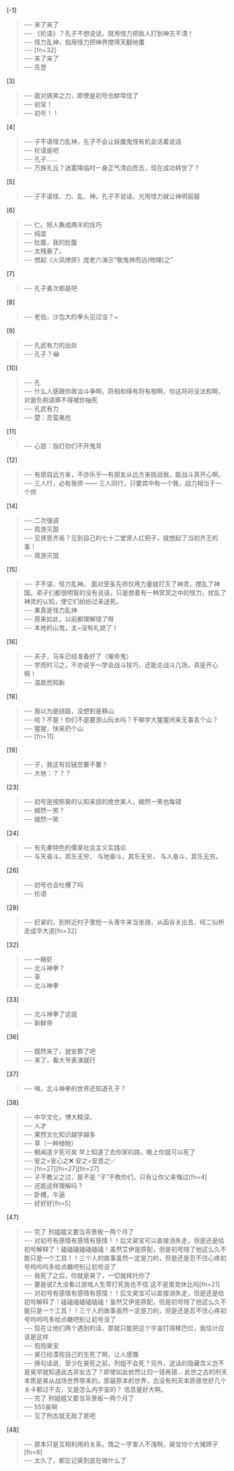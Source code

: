 
[-1] 
>--- 来了来了<br>
>--- 《抡语》？孔子不想说话，就用怪力把敌人打到神志不清！<br>
>--- 怪力乱神，指用怪力把神界搅得天翻地覆<br>
>--- [fn=32]<br>
>--- 来了来了<br>
>--- 先登<br>

[3] 
>--- 面对搞笑之力，即使是初号也蚌埠住了<br>
>--- 初宝！<br>
>--- 初号！！<br>

[4] 
>--- 子不语怪力乱神，孔子不会让妖魔鬼怪有机会活着说话<br>
>--- 抡语是吧<br>
>--- 孔子……<br>
>--- 万族孔丘？迷雾降临时一身正气清白而去，现在成功转世了？<br>

[5] 
>--- 子不语怪、力、乱、神。孔子不说话，光用怪力就让神明屈服<br>

[6] 
>--- 仁。把人撕成两半的技巧<br>
>--- 纯度<br>
>--- 肚腹，我的肚腹<br>
>--- 太残暴了。<br>
>--- 想起《火凤燎原》庞老六演示“敬鬼神而远(物理)之”<br>

[7] 
>--- 孔子勇次郎是吧<br>

[8] 
>--- 老伯，沙包大的拳头见过没？~<br>

[9] 
>--- 孔武有力的出处<br>
>--- 孔子？😂<br>

[10] 
>--- 孔<br>
>--- 什么人感跟你政治斗争啊，将相和得有将有相啊，你这将将没法和啊，对面负荆请罪不得被你抽死<br>
>--- 孔武有力<br>
>--- 楚：吾蛮夷也<br>

[11] 
>--- 心慈：指打你们不开鬼背<br>

[12] 
>--- 有朋自远方来，不亦乐乎～有朋友从远方来挑战我，能战斗真开心啊。<br>
>--- 三人行，必有我师 —— 三人同行，只要其中有一个我，战力相当于一个师<br>

[14] 
>--- 二次强调<br>
>--- 周游灭国<br>
>--- 见贤思齐焉？见到自己的七十二堂贤人扛把子，就想起了当初齐王的事！<br>
>--- 周游灭国<br>

[15] 
>--- 子不语，怪力乱神。
面对至圣先师仅用力量就打灭了神灵，搅乱了神国。弟子们都很明智的没有说话，只是想着有一种冥冥之中的怪力，扰乱了神灵的认知，使它们纷纷过来送死。<br>
>--- 果真是怪力乱神<br>
>--- 原来如此，以前都理解错了呀<br>
>--- 本地的山鬼，太~没有礼貌了！<br>

[16] 
>--- 夫子，马车已经准备好了（催命鬼）<br>
>--- 学而时习之，不亦说乎～学会战斗技巧，还能总战斗几场，真是开心啊！<br>
>--- 温故而知新<br>

[18] 
>--- 我以为是绕路，没想到是移山<br>
>--- 哈？不是！你们不是要游山玩水吗？干嘛学大猩猩闲来无事丢个山？<br>
>--- 猩猩，快来扔个山<br>
>--- [fn=11]<br>

[19] 
>--- 子，我这有拉链您要不要？<br>
>--- 大地：？？？<br>

[23] 
>--- 初号是按照昊的认知来捏的绝世美人，嫣然一笑也每错<br>
>--- 嫣然一笑？<br>
>--- 嫣然一笑<br>

[24] 
>--- 有先秦特色的儒家社会主义实践论<br>
>--- 与天奋斗，其乐无穷，
与地奋斗，其乐无穷，
与人奋斗，其乐无穷。<br>

[26] 
>--- 初号也会吐槽了吗<br>
>--- 抡语<br>

[28] 
>--- 赶紧的，到附近村子里抢一头青牛来当坐骑，从函谷关出去，经二仙桥走成华大道[fn=32]<br>

[32] 
>--- 一碗虾<br>
>--- 北斗神拳？<br>
>--- 草<br>
>--- 北斗神拳<br>

[33] 
>--- 北斗神拳了这就<br>
>--- 新鲜帝<br>

[36] 
>--- 既然来了，就安葬了吧<br>
>--- 来了，看大爷表演就行<br>

[37] 
>--- 咦，北斗神拳的世界还知道孔子？<br>

[38] 
>--- 中华文化，博大精深。<br>
>--- 人才<br>
>--- 果然文化知识越学越多<br>
>--- 草（一种植物）<br>
>--- 朝闻道夕死可矣
早上知道了去你家的路，晚上你就可以死了<br>
>--- 安之=安心之❌
安之=安息之✅<br>
>--- [fn=27][fn=27][fn=27]<br>
>--- 子不教父之过，是不是 “子”不教你们，只有让你父来悔过[fn=4]<br>
>--- 还能这样理解吗？<br>
>--- 卧槽，牛逼<br>
>--- 好好好[fn=5]<br>

[47] 
>--- 完了 刑姐姐又要当背景板一两个月了<br>
>--- 对初号有感情有感情有感情！！后文昊宝可以直接消失走，但是还是给初号解释了！磕磕磕磕磕磕磕！虽然艾伊是原配，但是初号陪了他这么久不能只是一个工具！！三个人的故事虽然一定是刀的，但是还是忍不住心疼初号呜呜呜多给点糖吧别让初号没了<br>
>--- 我死了之后，你就是昊了，一切就拜托你了<br>
>--- 要是说Z大没看过游戏人生零打死我也不信 这不是里克休比吗[fn=21]<br>
>--- 对初号有感情有感情有感情！！后文昊宝可以直接消失走，但是还是给初号解释了！磕磕磕磕磕磕磕！虽然艾伊是原配，但是初号陪了他这么久不能只是一个工具！！三个人的故事虽然一定是刀的，但是还是忍不住心疼初号呜呜呜多给点糖吧别让初号没了<br>
>--- 现在让他们两个遇到的话，那就只能把这个宇宙打得稀巴烂，我估计应该是这样<br>
>--- 抱抱昊宝<br>
>--- 昊已经漠视自己的生死了啊，让人感慨<br>
>--- 换句话说，至少在昊死之前，刑姐不会死？另外，这话的隐藏含义岂不是昊早就知道此古非女古了？即使如此依然让钧一错再错...
此世之古的刑天本质是昊从战场世界带来的，那最原本的世界，古没有刑天本质感觉好几个关卡都过不去，又是怎么内宇宙的？
信息量好大啊。<br>
>--- 完了 刑姐姐又要当背景板一两个月了<br>
>--- 555昊啊<br>
>--- 见了刑古就无敌了是吧<br>

[48] 
>--- 原本只是互相利用的关系，情之一字害人不浅啊，昊宝你个大猪蹄子[fn=8]<br>
>--- 太久了，都忘记昊到底在做什么了<br>
